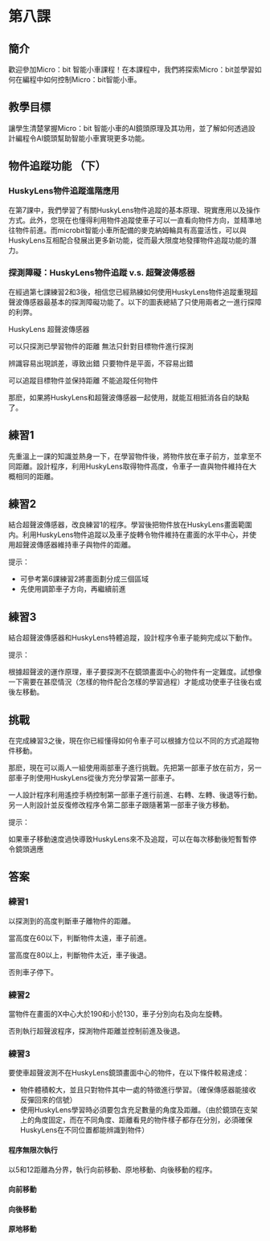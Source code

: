 # 第八課

## 簡介
<P>
歡迎參加Micro：bit 智能小車課程！在本課程中，我們將探索Micro：bit並學習如何在編程中如何控制Micro：bit智能小車。
<P>

## 教學目標
<P>
讓學生清楚掌握Micro：bit 智能小車的AI鏡頭原理及其功用，並了解如何透過設計編程令AI鏡頭幫助智能小車實現更多功能。
<P>

## 物件追蹤功能 （下） 
### HuskyLens物件追蹤進階應用
<P>
在第7課中，我們學習了有關HuskyLens物件追蹤的基本原理、現實應用以及操作方式。此外，您現在也懂得利用物件追蹤使車子可以一直看向物件方向，並精準地往物件前進。而microbit智能小車所配備的麥克納姆輪具有高靈活性，可以與HuskyLens互相配合發展出更多新功能，從而最大限度地發揮物件追蹤功能的潛力。
<P>

### 探測障礙：HuskyLens物件追蹤 v.s. 超聲波傳感器
<P>
在經過第七課練習2和3後，相信您已經熟練如何使用HuskyLens物件追蹤重現超聲波傳感器最基本的探測障礙功能了。以下的圖表總結了只使用兩者之一進行探障的利弊。
<P>
<P>
HuskyLens	超聲波傳感器
<P>
<P>
可以只探測已學習物件的距離	無法只針對目標物件進行探測
<P>
<P>
辨識容易出現誤差，導致出錯	只要物件是平面，不容易出錯
<P>
<P>
可以追蹤目標物件並保持距離	不能追蹤任何物件
<P>
<P>
那麽，如果將HuskyLens和超聲波傳感器一起使用，就能互相抵消各自的缺點了。
<P>

## 練習1
<P>
先重溫上一課的知識並熱身一下，在學習物件後，將物件放在車子前方，並拿至不同距離。設計程序，利用HuskyLens取得物件高度，令車子一直與物件維持在大概相同的距離。
<P>

## 練習2
<P>
結合超聲波傳感器，改良練習1的程序。學習後把物件放在HuskyLens畫面範圍内。利用HuskyLens物件追蹤以及車子旋轉令物件維持在畫面的水平中心，并使用超聲波傳感器維持車子與物件的距離。
<P>	 
<P>
提示：
<P>

+ 可參考第6課練習2將畫面劃分成三個區域
+ 先使用調節車子方向，再繼續前進

## 練習3
<P>
結合超聲波傳感器和HuskyLens特體追蹤，設計程序令車子能夠完成以下動作。
<P>
<P>
提示：
<P>
<P>
根據超聲波的運作原理，車子要探測不在鏡頭畫面中心的物件有一定難度。試想像一下需要在甚麼情況（怎樣的物件配合怎樣的學習過程）才能成功使車子往後右或後左移動。 
<P>

## 挑戰
<P>
在完成練習3之後，現在你已經懂得如何令車子可以根據方位以不同的方式追蹤物件移動。
<P>
<P>
那麽，現在可以兩人一組使用兩部車子進行挑戰。先把第一部車子放在前方，另一部車子則使用HuskyLens從後方充分學習第一部車子。
<P>
<P>
一人設計程序利用遙控手柄控制第一部車子進行前進、右轉、左轉、後退等行動。另一人則設計並反復修改程序令第二部車子跟隨著第一部車子後方移動。
<P>
<P>
提示：
<P>
<P>
如果車子移動速度過快導致HuskyLens來不及追蹤，可以在每次移動後短暫暫停令鏡頭適應
<P>

## 答案
### 練習1	
<P>
以探測到的高度判斷車子離物件的距離。
<P>
<P>
當高度在60以下，判斷物件太遠，車子前進。
<P>
<P>
當高度在80以上，判斷物件太近，車子後退。
<P>
<P>
否則車子停下。
<P>

### 練習2
<P>
當物件在畫面的X中心大於190和小於130，車子分別向右及向左旋轉。
<P>
<P>
否則執行超聲波程序，探測物件距離並控制前進及後退。
<P>

### 練習3
<P>
要使車超聲波測不在HuskyLens鏡頭畫面中心的物件，在以下條件較易達成：
<P>

+ 物件體積較大，並且只對物件其中一處的特徵進行學習。（確保傳感器能接收反彈回來的信號）
+ 使用HuskyLens學習時必須要包含充足數量的角度及距離。（由於鏡頭在支架上的角度固定，而在不同角度、距離看見的物件樣子都存在分別，必須確保HuskyLens在不同位置都能辨識到物件）

#### 程序無限次執行
<P>
以5和12距離為分界，執行向前移動、原地移動、向後移動的程序。
<P>

#### 向前移動

#### 向後移動

#### 原地移動


